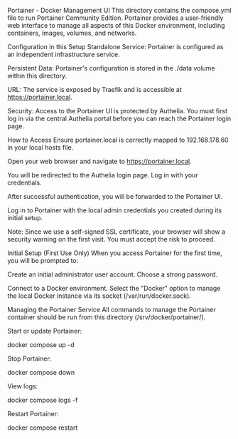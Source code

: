 Portainer - Docker Management UI
This directory contains the compose.yml file to run Portainer Community Edition. Portainer provides a user-friendly web interface to manage all aspects of this Docker environment, including containers, images, volumes, and networks.

Configuration in this Setup
Standalone Service: Portainer is configured as an independent infrastructure service.

Persistent Data: Portainer's configuration is stored in the ./data volume within this directory.

URL: The service is exposed by Traefik and is accessible at https://portainer.local.

Security: Access to the Portainer UI is protected by Authelia. You must first log in via the central Authelia portal before you can reach the Portainer login page.

How to Access
Ensure portainer.local is correctly mapped to 192.168.178.60 in your local hosts file.

Open your web browser and navigate to https://portainer.local.

You will be redirected to the Authelia login page. Log in with your credentials.

After successful authentication, you will be forwarded to the Portainer UI.

Log in to Portainer with the local admin credentials you created during its initial setup.

Note: Since we use a self-signed SSL certificate, your browser will show a security warning on the first visit. You must accept the risk to proceed.

Initial Setup (First Use Only)
When you access Portainer for the first time, you will be prompted to:

Create an initial administrator user account. Choose a strong password.

Connect to a Docker environment. Select the "Docker" option to manage the local Docker instance via its socket (/var/run/docker.sock).

Managing the Portainer Service
All commands to manage the Portainer container should be run from this directory (/srv/docker/portainer/).

Start or update Portainer:

docker compose up -d

Stop Portainer:

docker compose down

View logs:

docker compose logs -f

Restart Portainer:

docker compose restart
